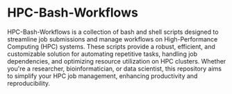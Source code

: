 # HPC-Bash-Workflows

HPC-Bash-Workflows is a collection of bash and shell scripts designed to streamline job submissions and manage workflows on High-Performance Computing (HPC) systems. These scripts provide a robust, efficient, and customizable solution for automating repetitive tasks, handling job dependencies, and optimizing resource utilization on HPC clusters. Whether you're a researcher, bioinformatician, or data scientist, this repository aims to simplify your HPC job management, enhancing productivity and reproducibility.
